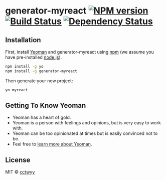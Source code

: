 # generator-myreact [![NPM version][npm-image]][npm-url] [![Build Status][travis-image]][travis-url] [![Dependency Status][daviddm-image]][daviddm-url]
> 

## Installation

First, install [Yeoman](http://yeoman.io) and generator-myreact using [npm](https://www.npmjs.com/) (we assume you have pre-installed [node.js](https://nodejs.org/)).

```bash
npm install -g yo
npm install -g generator-myreact
```

Then generate your new project:

```bash
yo myreact
```

## Getting To Know Yeoman

 * Yeoman has a heart of gold.
 * Yeoman is a person with feelings and opinions, but is very easy to work with.
 * Yeoman can be too opinionated at times but is easily convinced not to be.
 * Feel free to [learn more about Yeoman](http://yeoman.io/).

## License

MIT © [cctwyy]()


[npm-image]: https://badge.fury.io/js/generator-myreact.svg
[npm-url]: https://npmjs.org/package/generator-myreact
[travis-image]: https://travis-ci.org/cctwyy/generator-myreact.svg?branch=master
[travis-url]: https://travis-ci.org/cctwyy/generator-myreact
[daviddm-image]: https://david-dm.org/cctwyy/generator-myreact.svg?theme=shields.io
[daviddm-url]: https://david-dm.org/cctwyy/generator-myreact
